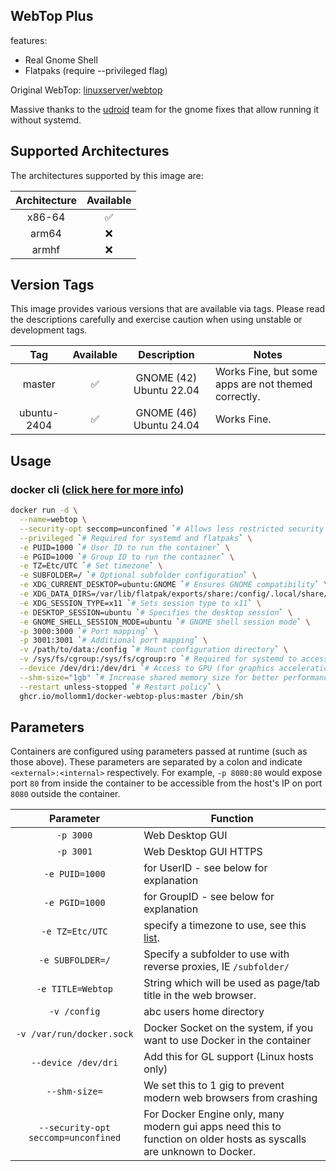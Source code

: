 ## WebTop Plus

features:
* Real Gnome Shell
* Flatpaks (require --privileged flag)

Original WebTop: [linuxserver/webtop](https://github.com/linuxserver/docker-webtop)

Massive thanks to the [udroid](https://udroid-rc.gitbook.io/udroid-wiki) team for the gnome fixes that allow running it without systemd.

## Supported Architectures

The architectures supported by this image are:

| Architecture | Available |
| :----: | :----: |
| x86-64 | ✅ |
| arm64 | ❌ |
| armhf | ❌ |

## Version Tags

This image provides various versions that are available via tags. Please read the descriptions carefully and exercise caution when using unstable or development tags.

| Tag | Available | Description | Notes |
| :----: | :----: | :----: |--- |
| master | ✅ | GNOME (42) Ubuntu 22.04 | Works Fine, but some apps are not themed correctly. |
| ubuntu-2404 | ✅ | GNOME (46) Ubuntu 24.04 | Works Fine. |

## Usage

### docker cli ([click here for more info](https://docs.docker.com/engine/reference/commandline/cli/))

```bash
docker run -d \
  --name=webtop \
  --security-opt seccomp=unconfined `# Allows less restricted security profile` \
  --privileged `# Required for systemd and flatpaks` \
  -e PUID=1000 `# User ID to run the container` \
  -e PGID=1000 `# Group ID to run the container` \
  -e TZ=Etc/UTC `# Set timezone` \
  -e SUBFOLDER=/ `# Optional subfolder configuration` \
  -e XDG_CURRENT_DESKTOP=ubuntu:GNOME `# Ensures GNOME compatibility` \
  -e XDG_DATA_DIRS=/var/lib/flatpak/exports/share:/config/.local/share/flatpak/exports/share:/usr/local/share:/usr/share `# Data directories for flatpaks` \
  -e XDG_SESSION_TYPE=x11 `# Sets session type to x11` \
  -e DESKTOP_SESSION=ubuntu `# Specifies the desktop session` \
  -e GNOME_SHELL_SESSION_MODE=ubuntu `# GNOME shell session mode` \
  -p 3000:3000 `# Port mapping` \
  -p 3001:3001 `# Additional port mapping` \
  -v /path/to/data:/config `# Mount configuration directory` \
  -v /sys/fs/cgroup:/sys/fs/cgroup:ro `# Required for systemd to access cgroups` \
  --device /dev/dri:/dev/dri `# Access to GPU (for graphics acceleration)` \
  --shm-size="1gb" `# Increase shared memory size for better performance` \
  --restart unless-stopped `# Restart policy` \
  ghcr.io/mollomm1/docker-webtop-plus:master /bin/sh

```

## Parameters

Containers are configured using parameters passed at runtime (such as those above). These parameters are separated by a colon and indicate `<external>:<internal>` respectively. For example, `-p 8080:80` would expose port `80` from inside the container to be accessible from the host's IP on port `8080` outside the container.

| Parameter | Function |
| :----: | --- |
| `-p 3000` | Web Desktop GUI |
| `-p 3001` | Web Desktop GUI HTTPS |
| `-e PUID=1000` | for UserID - see below for explanation |
| `-e PGID=1000` | for GroupID - see below for explanation |
| `-e TZ=Etc/UTC` | specify a timezone to use, see this [list](https://en.wikipedia.org/wiki/List_of_tz_database_time_zones#List). |
| `-e SUBFOLDER=/` | Specify a subfolder to use with reverse proxies, IE `/subfolder/` |
| `-e TITLE=Webtop` | String which will be used as page/tab title in the web browser. |
| `-v /config` | abc users home directory |
| `-v /var/run/docker.sock` | Docker Socket on the system, if you want to use Docker in the container |
| `--device /dev/dri` | Add this for GL support (Linux hosts only) |
| `--shm-size=` | We set this to 1 gig to prevent modern web browsers from crashing |
| `--security-opt seccomp=unconfined` | For Docker Engine only, many modern gui apps need this to function on older hosts as syscalls are unknown to Docker. |
